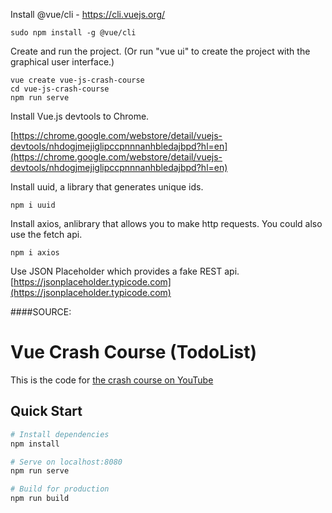 Install @vue/cli  - https://cli.vuejs.org/
```
sudo npm install -g @vue/cli
```

Create and run the project. (Or run "vue ui" to create the project with the graphical user interface.)
```
vue create vue-js-crash-course
cd vue-js-crash-course
npm run serve
```

Install Vue.js devtools to Chrome.

[https://chrome.google.com/webstore/detail/vuejs-devtools/nhdogjmejiglipccpnnnanhbledajbpd?hl=en](https://chrome.google.com/webstore/detail/vuejs-devtools/nhdogjmejiglipccpnnnanhbledajbpd?hl=en)

Install uuid, a library that generates unique ids.
```
npm i uuid
```

Install axios, anlibrary that allows you to make http requests. You could also use the fetch api. 
```
npm i axios
```

Use JSON Placeholder which provides a fake REST api.
[https://jsonplaceholder.typicode.com](https://jsonplaceholder.typicode.com)

####SOURCE:
# Vue Crash Course (TodoList)

This is the code for [the crash course on YouTube](https://youtu.be/Wy9q22isx3U)

## Quick Start

```bash
# Install dependencies
npm install

# Serve on localhost:8080
npm run serve

# Build for production
npm run build
```

